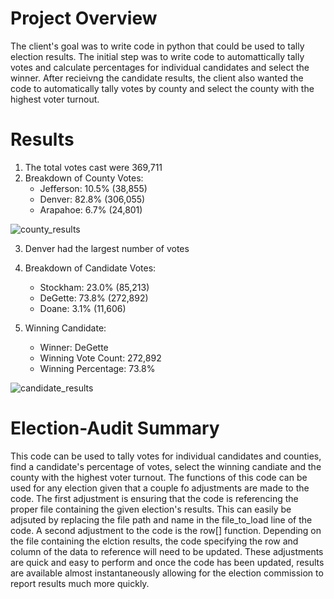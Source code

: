 # Project Overview
The client's goal was to write code in python that could be used to tally election results.  The initial step was to write code to automattically tally votes and calculate percentages for individual candidates and select the winner.  After recieivng the candidate results, the client also wanted the code to automatically tally votes by county and select the county with the highest voter turnout.

# Results
1. The total votes cast were 369,711
2. Breakdown of County Votes:
    - Jefferson: 10.5% (38,855)
    - Denver: 82.8% (306,055)
    - Arapahoe: 6.7% (24,801)
  
![county_results](County_Result.png)

3. Denver had the largest number of votes
4. Breakdown of Candidate Votes:
    - Stockham:  23.0% (85,213)
    - DeGette:  73.8% (272,892)
    - Doane:  3.1% (11,606)

5. Winning Candidate:
    - Winner:  DeGette
    - Winning Vote Count:  272,892
    - Winning Percentage:  73.8%

![candidate_results](Candidate_Results)

# Election-Audit Summary
This code can be used to tally votes for individual candidates and counties, find a candidate's percentage of votes, select the winning candiate and the county with the highest voter turnout.  The functions of this code can be used for any election given that a couple fo adjustments are made to the code.  The first adjustment is ensuring that the code is referencing the proper file containing the given election's results.  This can easily be adjsuted by replacing the file path and name in the file_to_load line of the code. A second adjustment to the code is the row[] function.  Depending on the file containing the elction results, the code specifying the row and column of the data to reference will need to be updated.  These adjustments are quick and easy to perform and once the code has been updated, results are available almost instantaneously allowing for the election commission to report results much more quickly.
